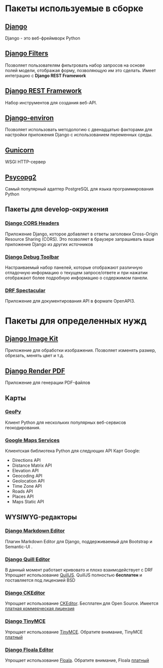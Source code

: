 # Пакеты используемые в сборке
## [Django](https://www.djangoproject.com/)
Django - это веб-фреймворк Python

## [Django Filters](https://django-filter.readthedocs.io/en/stable/)
Позволяет пользователям фильтровать набор запросов на основе полей модели, отображая форму, позволяющую им это сделать. Имеет интеграцию с **Django REST Framework**

## [Django REST Framework](https://www.django-rest-framework.org/)
Набор инструментов для создания веб-API.

## [Django-environ](https://django-environ.readthedocs.io/en/latest/)
Позволяет использовать методологию с двенадцатью факторами для настройки приложения Django с использованием переменных среды.

## [Gunicorn](https://gunicorn.org/)
WSGI HTTP-сервер

## [Psycopg2](https://www.psycopg.org/)
Cамый популярный адаптер PostgreSQL для языка программирования Python

## Пакеты для develop-окружения
### [Django CORS Headers](https://github.com/adamchainz/django-cors-headers)
Приложение Django, которое добавляет в ответы заголовки Cross-Origin Resource Sharing (CORS). Это позволяет в браузере запрашивать ваше приложение Django из других источников

### [Django Debug Toolbar](https://django-debug-toolbar.readthedocs.io/en/latest/)
Настраиваемый набор панелей, которые отображают различную отладочную информацию о текущем запросе/ответе и при нажатии отображают более подробную информацию о содержимом панели.

### [DRF Spectacular](https://drf-spectacular.readthedocs.io/en/latest/)
Приложение для документирования API в формате OpenAPI3.

# Пакеты для определенных нужд

## [Django Image Kit](https://github.com/matthewwithanm/django-imagekit)
Приложение для обработки изображения. Позволяет изменять размер, обрезать, менять цвет и т.д.

## [Django Render PDF](https://django-renderpdf.readthedocs.io/en/latest/)
Приложение для генерации PDF-файлов

## Карты
### [GeoPy](https://geopy.readthedocs.io/en/stable/)
Клиент Python для нескольких популярных веб-сервисов геокодирования.

### [Google Maps Services](https://github.com/googlemaps/google-maps-services-python)
Клиентская библиотека Python для следующих API Карт Google:
* Directions API
* Distance Matrix API
* Elevation API
* Geocoding API
* Geolocation API
* Time Zone API
* Roads API
* Places API
* Maps Static API

## WYSIWYG-редакторы
### [Django Markdown Editor](https://github.com/agusmakmun/django-markdown-editor)
Плагин Markdown Editor для Django, поддерживаемый для Bootstrap и Semantic-UI .

### [Django Quill Editor](https://github.com/LeeHanYeong/django-quill-editor)
В данный момент работает кривовато и плохо взаимодействует с DRF
Упрощает использование [QuillJS](https://quilljs.com/). QuillJS полностью **бесплатен** и поставляется под лицензией BSD

### [Django CKEditor](https://github.com/django-ckeditor/django-ckeditor)
Упрощает использование [CKEditor](https://ckeditor.com/). Бесплатен для Open Source. Имеется [платная коммерческая лицензия](https://ckeditor.com/pricing/)

### [Django TinyMCE](https://github.com/jazzband/django-tinymce)
Упрощает использование [TinyMCE](https://www.tiny.cloud/). Обратите внимание, TinyMCE [платный](https://www.tiny.cloud/pricing)

### [Django Floala Editor](https://github.com/froala/django-froala-editor)
Упрощает использование [Floala](https://froala.com/wysiwyg-editor/). Обратите внимание, Floala [платный](https://froala.com/wysiwyg-editor/pricing/)
